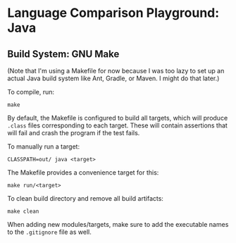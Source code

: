 # Language Comparison Playground: Java

## Build System: GNU Make

(Note that I'm using a Makefile for now because I was too lazy to set up an
actual Java build system like Ant, Gradle, or Maven. I might do that later.)

To compile, run:

```
make
```

By default, the Makefile is configured to build all targets, which will produce
`.class` files corresponding to each target. These will contain assertions that
will fail and crash the program if the test fails.

To manually run a target:

```
CLASSPATH=out/ java <target>
```

The Makefile provides a convenience target for this:

```
make run/<target>
```

To clean build directory and remove all build artifacts:

```
make clean
```

When adding new modules/targets, make sure to add the executable names to the
`.gitignore` file as well.
